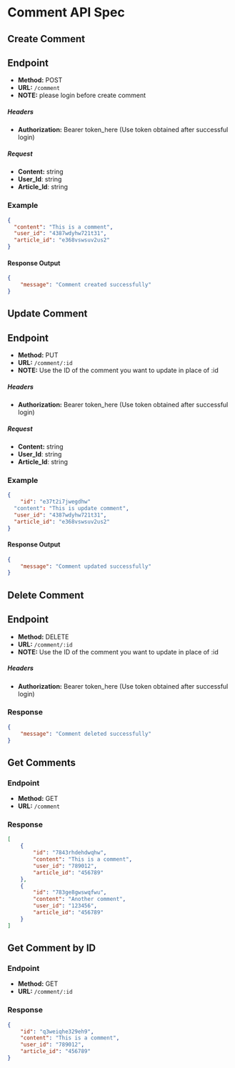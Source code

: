 # Comment API Spec

## Create Comment

## Endpoint

- **Method:** POST
- **URL:** `/comment`
- **NOTE:** please login before create comment

##### Headers

- **Authorization:** Bearer token_here (Use token obtained after successful login)

##### Request

- **Content:** string
- **User_Id**: string
- **Article_Id**: string

### Example

```json
{
  "content": "This is a comment",
  "user_id": "4387wdyhw721t31",
  "article_id": "e368vswsuv2us2"
}
```
#### Response Output

```json
{
    "message": "Comment created successfully"
} 
```

## Update Comment

## Endpoint

- **Method:** PUT
- **URL:** `/comment/:id`
- **NOTE:** Use the ID of the comment you want to update in place of :id

##### Headers

- **Authorization:** Bearer token_here (Use token obtained after successful login)

##### Request

- **Content:** string
- **User_Id**: string
- **Article_Id**: string

### Example

```json
{
    "id": "e37t2i7jwegdhw"
  "content": "This is update comment",
  "user_id": "4387wdyhw721t31",
  "article_id": "e368vswsuv2us2"
}
```
#### Response Output

```json
{
    "message": "Comment updated successfully"
} 
```

## Delete Comment

## Endpoint

- **Method:** DELETE
- **URL:** `/comment/:id`
- **NOTE:** Use the ID of the comment you want to update in place of :id

##### Headers

- **Authorization:** Bearer token_here (Use token obtained after successful login)

### Response

```json
{
    "message": "Comment deleted successfully"
}

```

## Get Comments

### Endpoint

- **Method:** GET
- **URL:** `/comment`

### Response

```json
[
    {
        "id": "7843rhdehdwqhw",
        "content": "This is a comment",
        "user_id": "789012",
        "article_id": "456789"
    },
    {
        "id": "783ge8gwswqfwu",
        "content": "Another comment",
        "user_id": "123456",
        "article_id": "456789"
    }
]
```

## Get Comment by ID

### Endpoint

- **Method:** GET
- **URL:** `/comment/:id`

### Response

```json
{
    "id": "q3weiqhe329eh9",
    "content": "This is a comment",
    "user_id": "789012",
    "article_id": "456789"
}
```

